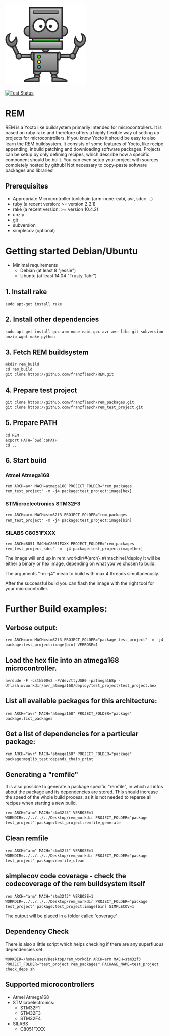 ![icon](https://github.com/franzflasch/REM/blob/master/rem.png?raw=true)

[![Test Status](https://travis-ci.org/franzflasch/REM.svg?branch=master)](https://travis-ci.org/franzflasch/REM)

# REM
REM is a Yocto like buildsystem primarily intended for microcontrollers. It is based on ruby rake and therefore offers a highly flexible way of setting up projects for microcontrollers. If you know Yocto it should be easy to also learn the REM buildsystem. It consists of some features of Yocto, like recipe appending, inbuild patching and downloading software packages. Projects can be setup by only defining recipes, which describe how a specific component should be built. You can even setup your project with sources completely hosted by github! Not necessary to copy-paste software packages and libraries!

## Prerequisites
* Appropriate Microcontroller toolchain (arm-none-eabi, avr, sdcc ...)
* ruby (a recent version: >= version 2.2.1)
* rake (a recent version: >= version 10.4.2)
* unzip
* git
* subversion
* simplecov (optional)

# Getting started Debian/Ubuntu
* Minimal requirements
    - Debian (at least 8 "jessie")
    - Ubuntu (at least 14.04 "Trusty Tahr")

## 1. Install rake
```Shell
sudo apt-get install rake
```

## 2. Install other dependencies
```Shell
sudo apt-get install gcc-arm-none-eabi gcc-avr avr-libc git subversion unzip wget make python
```

## 3. Fetch REM buildsystem
```Shell
mkdir rem_build
cd rem_build
git clone https://github.com/franzflasch/REM.git
```

## 4. Prepare test project
```Shell
git clone https://github.com/franzflasch/rem_packages.git
git clone https://github.com/franzflasch/rem_test_project.git
```

## 5. Prepare PATH
```Shell
cd REM
export PATH=`pwd`:$PATH
cd ..
```

## 6. Start build

### Atmel Atmega168
```Shell
rem ARCH=avr MACH=atmega168 PROJECT_FOLDER="rem_packages rem_test_project" -m -j4 package:test_project:image[hex]
```

### STMicroelectronics STM32F3
```Shell
rem ARCH=arm MACH=stm32f3 PROJECT_FOLDER="rem_packages rem_test_project" -m -j4 package:test_project:image[bin]
```

### SILABS C8051FXXX
```Shell
rem ARCH=8051 MACH=C8051FXXX PROJECT_FOLDER="rem_packages rem_test_project_sdcc" -m -j4 package:test_project:image[hex]
```

The image will end up in rem_workdir/#{arch}_#{machine}/deploy
It will be either a binary or hex image, depending on what you've chosen to build.

The arguments "-m -j4" mean to build with max 4 threads simultaneously.

After the successful build you can flash the image with the right tool for your microcontroller.


# Further Build examples:

## Verbose output:
```Shell
rem ARCH=arm MACH=stm32f3 PROJECT_FOLDER="package test_project" -m -j4 package:test_project:image[bin] VERBOSE=1
```

## Load the hex file into an atmega168 microcontroller.
```Shell
avrdude -F -cstk500v2 -P/dev/ttyUSB0 -patmega168p -Uflash:w:workdir/avr_atmega168/deploy/test_project/test_project.hex
```

## List all available packages for this architecture:
```Shell
rem ARCH="avr" MACH="atmega168" PROJECT_FOLDER="package" package:list_packages
```

## Get a list of dependencies for a particular package:
```Shell
rem ARCH="avr" MACH="atmega168" PROJECT_FOLDER="package" package:msglib_test:depends_chain_print
```

## Generating a "remfile"
It is also possible to generate a package specific "remfile", in which all infos about the package and its dependencies are stored. This should increase the speed of the whole build process, as it is not needed to reparse all recipes when starting a new build.
```Shell
rem ARCH="arm" MACH="stm32f3" VERBOSE=1 WORKDIR=../../../../Desktop/rem_workdir PROJECT_FOLDER="package test_project" package:test_project:remfile_generate
```

## Clean remfile
```Shell
rem ARCH="arm" MACH="stm32f3" VERBOSE=1 WORKDIR=../../../../Desktop/rem_workdir PROJECT_FOLDER="package test_project" package:remfile_clean
```

## simplecov code coverage - check the codecoverage of the rem buildsystem itself
```Shell
rem ARCH="arm" MACH="stm32f3" VERBOSE=1 WORKDIR=../../../../Desktop/rem_workdir PROJECT_FOLDER="package test_project" package:test_project:image[bin] SIMPLECOV=1
```
The output will be placed in a folder called 'coverage'

## Dependency Check
There is also a little script which helps checking if there are any superfluous dependencies set:
```Shell
WORKDIR=/home/user/Desktop/rem_workdir ARCH=arm MACH=stm32f3 PROJECT_FOLDER="test_project rem_packages" PACKAGE_NAME=test_project check_deps.sh
```

## Supported microcontrollers
* Atmel Atmega168
* STMicroelectronics:
    - STM32F1
    - STM32F3
    - STM32F4
* SILABS
    - C8051FXXX

